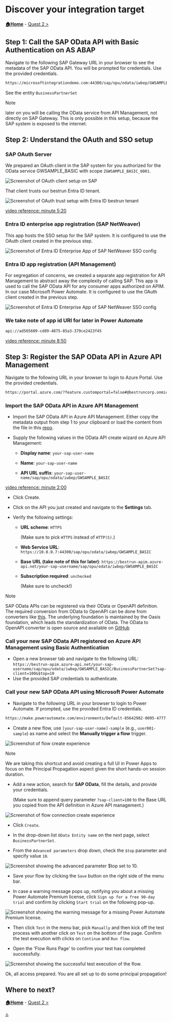 # Discover your integration target

**[🏠Home](../README.md)** - [ Quest 2 >](quest2.md)

## Step 1: Call the SAP OData API with Basic Authentication on AS ABAP

Navigate to the following SAP Gateway URL in your browser to see the metadata of the SAP OData API. You will be prompted for credentials. Use the provided credentials.

```bash
https://microsoftintegrationdemo.com:44300/sap/opu/odata/iwbep/GWSAMPLE_BASIC/?sap-client=100
```

See the entity `BusinessPartnerSet`

> [!NOTE]
> later on you will be calling the OData service from API Management, not directly on SAP Gateway. This is only possible in this setup, because the SAP system is exposed to the internet.

## Step 2: Understand the OAuth and SSO setup

### SAP OAuth Server

We prepared an OAuth client in the SAP system for you authorized for the OData service GWSAMPLE_BASIC with scope `ZGWSAMPLE_BASIC_0001`. 

<!-- TODO: Das ist nur zur Info, oder? Muss der Benutzer hier was tun? Sollten wir highlighten, worum es hier geht?-->

![Screenshot of OAuth client setup on SAP](assets/1-2-1.png)

That client trusts our bestrun Entra ID tenant.

<!-- TODO: Braucht man hier eine Info,  was 'trust' bedeutet? -->

![Screenshot of OAuth trust setup with Entra ID bestrun tenant](assets/1-2.png)

[video reference: minute 5:20](https://www.youtube.com/watch?v=AcM67FBIEB4&list=PLvqyDwoCkBXYHECuHw2pKN2DrWjyn3q5f&index=9&t=320s)

### Entra ID enterprise app registration (SAP NetWeaver)

This app hosts the SSO setup for the SAP system. It is configured to use the OAuth client created in the previous step.

![Screenshot of Entra ID Enterprise App of SAP NetWeaver SSO config](assets/1-2-2.png)

### Entra ID app registration (API Management)

For segregation of concerns, we created a separate app registration for API Management to abstract away the complexity of calling SAP. This app is used to call the SAP OData API for any consumer apps authorized on APIM. In our case Microsoft Power Automate. It is configured to use the OAuth client created in the previous step.

![Screenshot of Entra ID Enterprise App of SAP NetWeaver SSO config](assets/1-2-3.png)

### We take note of app id URI for later in Power Automate

```bash
api://ad565609-cd89-4875-85a3-379ce2423f45
```

[video reference: minute 8:50](https://www.youtube.com/watch?v=AcM67FBIEB4&list=PLvqyDwoCkBXYHECuHw2pKN2DrWjyn3q5f&index=9&t=530s)

## Step 3: Register the SAP OData API in Azure API Management

Navigate to the following URL in your browser to login to Azure Portal. Use the provided credentials.

```bash
https://portal.azure.com/?feature.customportal=false#@bestruncorp.onmicrosoft.com/resource/subscriptions/48b193a0-2500-45b5-ad41-f09cde1a95cd/resourceGroups/SAPEntra-RG/providers/Microsoft.ApiManagement/service/bestrun-apim/apim-apis
```

<!-- TODO: Note that users might register for MFA if they're asked for. -->

### Import the SAP OData API in Azure API Management

* Import the SAP OData API in Azure API Management. Either copy the metadata output from step 1 to your clipboard or load the content from the file in this [repo](assets/gwsamplebasic.edmx).

<!-- TODO: The content seems to be pretty differnt; I took the longer content from the GitHub repo. -->

* Supply the following values in the OData API create wizard on Azure API Management:

  * **Display name**: `your-sap-user-name`

  * **Name**: `your-sap-user-name`

  * **API URL suffix**: `your-sap-user-name/sap/opu/odata/iwbep/GWSAMPLE_BASIC`

[video reference: minute 2:00](https://www.youtube.com/watch?v=AcM67FBIEB4&list=PLvqyDwoCkBXYHECuHw2pKN2DrWjyn3q5f&index=9&t=120s)

* Click Create.

* Click on the API you just created and navigate to the **Settings** tab.

* Verify the following settings:

  * **URL scheme**: `HTTPS`

    (Make sure to pick `HTTPS` instead of `HTTP(S)`.)

  * **Web Service URL**: `https://10.0.0.7:44300/sap/opu/odata/iwbep/GWSAMPLE_BASIC`

  * **Base URL (take note of this for later)**: `https://bestrun-apim.azure-api.net/your-sap-username/sap/opu/odata/iwbep/GWSAMPLE_BASIC`

  * **Subscription required**: `unchecked`

    (Make sure to uncheck!)

> [!NOTE]
> SAP OData APIs can be registered via their OData or OpenAPI definition. The required conversion from OData to OpenAPI can be done from converters like [this](https://convert.odata-openapi.net/). The underlying foundation is maintained by the Oasis foundation, which leads the standardization of OData. The OData to OpenAPI converter is open source and available on [GitHub](https://github.com/MartinPankraz/odata-openapi)

### Call your new SAP OData API registered on Azure API Management using Basic Authentication

* Open a new browser tab and navigate to the following URL: `https://bestrun-apim.azure-api.net/your-sap-username/sap/opu/odata/iwbep/GWSAMPLE_BASIC/BusinessPartnerSet?sap-client=100&$top=10`
* Use the provided SAP credentials to authenticate.

### Call your new SAP OData API using Microsoft Power Automate

* Navigate to the following URL in your browser to login to Power Automate. If prompted, use the provided Entra ID credentials.

```bash
https://make.powerautomate.com/environments/Default-85642982-0095-4777-a3e2-147c5c95af60/home
```

* Create a new flow, use `[your-sap-user-name]-sample` (e.g., `user001-sample`) as name and select the **Manually trigger a flow** trigger.

![Screenshot of flow create experience](assets/1-3.png)

> [!NOTE]
> We are taking this shortcut and avoid creating a full UI in Power Apps to focus on the Principal Propagation aspect given the short hands-on session duration.

* Add a new action, search for **SAP OData**, fill the details, and provide your credentials.

  (Make sure to append query parameter `?sap-client=100` to the Base URL you copied from the API definition in Azure API management.)

![Screenshot of flow connection create experience](assets/1-3-1_edit.png)

* Click `Create`.

* In the drop-down list `OData Entity name` on the next page, select `BusinessPartnerSet`.

* From the `Advanced parameters` drop down, check the `$top` parameter and specify value `10`.

![Screenshot showing the advanced parameter `$top` set to 10.](assets/1-3-a.png)

* Save your flow by clicking the `Save` button on the right side of the menu bar.

* In case a warning message pops up, notifying you about a missing Power Automate Premium license, click `Sign up for a free 90-day trial` and confirm by clicking `Start trial` on the following pop-up.

![Screenshot showing the warning message for a missing Power Automate Premium license.](assets/1-3-b.png)

* Then click `Test` in the menu bar, pick `Manually` and then kick off the test process with another click on `Test` on the bottom of the page. Confirm the test execution with clicks on `Continue` and `Run flow`. 

* Open the 'Flow Runs Page' to confirm your test has completed successfully.

![Screenshot showing the successful test execution of the flow.](assets/1-3-c.png)

Ok, all access prepared. You are all set up to do some principal propagation!

## Where to next?

**[🏠Home](../README.md)** - [ Quest 2 >](quest2.md)

[🔝](#)